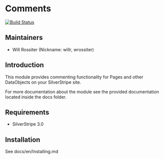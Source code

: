 # Comments

[![Build Status](https://secure.travis-ci.org/silverstripe/silverstripe-comments.png?branch=master)](http://travis-ci.org/silverstripe/silverstripe-comments)

## Maintainers

 * Will Rossiter (Nickname: willr, wrossiter)
  <will at silverstripe dot com>

## Introduction

This module provides commenting functionality for Pages and other DataObjects
on your SilverStripe site. 

For more documentation about the module see the provided documentation located
inside the docs folder.

## Requirements

 * SilverStripe 3.0

## Installation

See docs/en/Installing.md
